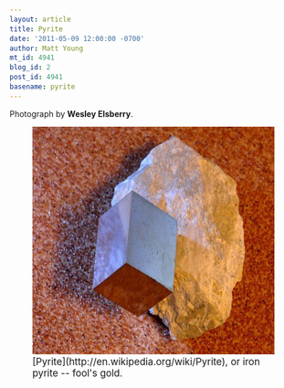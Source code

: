 ```yaml
---
layout: article
title: Pyrite
date: '2011-05-09 12:00:00 -0700'
author: Matt Young
mt_id: 4941
blog_id: 2
post_id: 4941
basename: pyrite
---
```

Photograph by **Wesley Elsberry**.

<figure>
<img src="/uploads/2011/Elsberry_8404_Pyrite_600.jpg" alt="Elsberry_8404_Pyrite_600.jpg" width="600" height="399" />
<figcaption markdown="span">
<big>[Pyrite](http://en.wikipedia.org/wiki/Pyrite), or iron pyrite -- fool's gold.</big>

</figcaption>
</figure>
